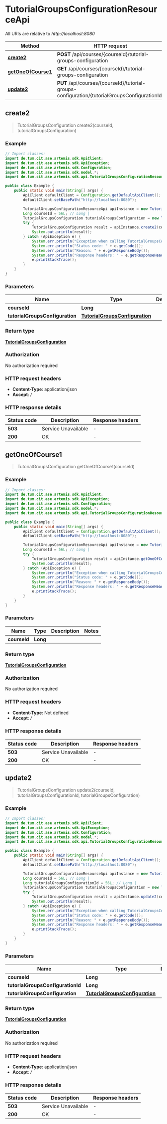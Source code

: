 # TutorialGroupsConfigurationResourceApi

All URIs are relative to *http://localhost:8080*

| Method | HTTP request | Description |
|------------- | ------------- | -------------|
| [**create2**](TutorialGroupsConfigurationResourceApi.md#create2) | **POST** /api/courses/{courseId}/tutorial-groups-configuration |  |
| [**getOneOfCourse1**](TutorialGroupsConfigurationResourceApi.md#getOneOfCourse1) | **GET** /api/courses/{courseId}/tutorial-groups-configuration |  |
| [**update2**](TutorialGroupsConfigurationResourceApi.md#update2) | **PUT** /api/courses/{courseId}/tutorial-groups-configuration/{tutorialGroupsConfigurationId} |  |



## create2

> TutorialGroupsConfiguration create2(courseId, tutorialGroupsConfiguration)



### Example

```java
// Import classes:
import de.tum.cit.ase.artemis.sdk.ApiClient;
import de.tum.cit.ase.artemis.sdk.ApiException;
import de.tum.cit.ase.artemis.sdk.Configuration;
import de.tum.cit.ase.artemis.sdk.model.*;
import de.tum.cit.ase.artemis.sdk.api.TutorialGroupsConfigurationResourceApi;

public class Example {
    public static void main(String[] args) {
        ApiClient defaultClient = Configuration.getDefaultApiClient();
        defaultClient.setBasePath("http://localhost:8080");

        TutorialGroupsConfigurationResourceApi apiInstance = new TutorialGroupsConfigurationResourceApi(defaultClient);
        Long courseId = 56L; // Long | 
        TutorialGroupsConfiguration tutorialGroupsConfiguration = new TutorialGroupsConfiguration(); // TutorialGroupsConfiguration | 
        try {
            TutorialGroupsConfiguration result = apiInstance.create2(courseId, tutorialGroupsConfiguration);
            System.out.println(result);
        } catch (ApiException e) {
            System.err.println("Exception when calling TutorialGroupsConfigurationResourceApi#create2");
            System.err.println("Status code: " + e.getCode());
            System.err.println("Reason: " + e.getResponseBody());
            System.err.println("Response headers: " + e.getResponseHeaders());
            e.printStackTrace();
        }
    }
}
```

### Parameters


| Name | Type | Description  | Notes |
|------------- | ------------- | ------------- | -------------|
| **courseId** | **Long**|  | |
| **tutorialGroupsConfiguration** | [**TutorialGroupsConfiguration**](TutorialGroupsConfiguration.md)|  | |

### Return type

[**TutorialGroupsConfiguration**](TutorialGroupsConfiguration.md)

### Authorization

No authorization required

### HTTP request headers

- **Content-Type**: application/json
- **Accept**: */*

### HTTP response details
| Status code | Description | Response headers |
|-------------|-------------|------------------|
| **503** | Service Unavailable |  -  |
| **200** | OK |  -  |


## getOneOfCourse1

> TutorialGroupsConfiguration getOneOfCourse1(courseId)



### Example

```java
// Import classes:
import de.tum.cit.ase.artemis.sdk.ApiClient;
import de.tum.cit.ase.artemis.sdk.ApiException;
import de.tum.cit.ase.artemis.sdk.Configuration;
import de.tum.cit.ase.artemis.sdk.model.*;
import de.tum.cit.ase.artemis.sdk.api.TutorialGroupsConfigurationResourceApi;

public class Example {
    public static void main(String[] args) {
        ApiClient defaultClient = Configuration.getDefaultApiClient();
        defaultClient.setBasePath("http://localhost:8080");

        TutorialGroupsConfigurationResourceApi apiInstance = new TutorialGroupsConfigurationResourceApi(defaultClient);
        Long courseId = 56L; // Long | 
        try {
            TutorialGroupsConfiguration result = apiInstance.getOneOfCourse1(courseId);
            System.out.println(result);
        } catch (ApiException e) {
            System.err.println("Exception when calling TutorialGroupsConfigurationResourceApi#getOneOfCourse1");
            System.err.println("Status code: " + e.getCode());
            System.err.println("Reason: " + e.getResponseBody());
            System.err.println("Response headers: " + e.getResponseHeaders());
            e.printStackTrace();
        }
    }
}
```

### Parameters


| Name | Type | Description  | Notes |
|------------- | ------------- | ------------- | -------------|
| **courseId** | **Long**|  | |

### Return type

[**TutorialGroupsConfiguration**](TutorialGroupsConfiguration.md)

### Authorization

No authorization required

### HTTP request headers

- **Content-Type**: Not defined
- **Accept**: */*

### HTTP response details
| Status code | Description | Response headers |
|-------------|-------------|------------------|
| **503** | Service Unavailable |  -  |
| **200** | OK |  -  |


## update2

> TutorialGroupsConfiguration update2(courseId, tutorialGroupsConfigurationId, tutorialGroupsConfiguration)



### Example

```java
// Import classes:
import de.tum.cit.ase.artemis.sdk.ApiClient;
import de.tum.cit.ase.artemis.sdk.ApiException;
import de.tum.cit.ase.artemis.sdk.Configuration;
import de.tum.cit.ase.artemis.sdk.model.*;
import de.tum.cit.ase.artemis.sdk.api.TutorialGroupsConfigurationResourceApi;

public class Example {
    public static void main(String[] args) {
        ApiClient defaultClient = Configuration.getDefaultApiClient();
        defaultClient.setBasePath("http://localhost:8080");

        TutorialGroupsConfigurationResourceApi apiInstance = new TutorialGroupsConfigurationResourceApi(defaultClient);
        Long courseId = 56L; // Long | 
        Long tutorialGroupsConfigurationId = 56L; // Long | 
        TutorialGroupsConfiguration tutorialGroupsConfiguration = new TutorialGroupsConfiguration(); // TutorialGroupsConfiguration | 
        try {
            TutorialGroupsConfiguration result = apiInstance.update2(courseId, tutorialGroupsConfigurationId, tutorialGroupsConfiguration);
            System.out.println(result);
        } catch (ApiException e) {
            System.err.println("Exception when calling TutorialGroupsConfigurationResourceApi#update2");
            System.err.println("Status code: " + e.getCode());
            System.err.println("Reason: " + e.getResponseBody());
            System.err.println("Response headers: " + e.getResponseHeaders());
            e.printStackTrace();
        }
    }
}
```

### Parameters


| Name | Type | Description  | Notes |
|------------- | ------------- | ------------- | -------------|
| **courseId** | **Long**|  | |
| **tutorialGroupsConfigurationId** | **Long**|  | |
| **tutorialGroupsConfiguration** | [**TutorialGroupsConfiguration**](TutorialGroupsConfiguration.md)|  | |

### Return type

[**TutorialGroupsConfiguration**](TutorialGroupsConfiguration.md)

### Authorization

No authorization required

### HTTP request headers

- **Content-Type**: application/json
- **Accept**: */*

### HTTP response details
| Status code | Description | Response headers |
|-------------|-------------|------------------|
| **503** | Service Unavailable |  -  |
| **200** | OK |  -  |


